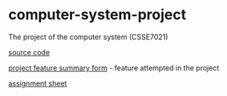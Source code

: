 # computer-system-project
The project of the computer system (CSSE7021)

[source code](https://github.com/Maplexc/computer-system-project/tree/master/project/project)

[project feature summary form](https://github.com/Maplexc/computer-system-project/blob/master/CSSE2010_CSSE7201_2019_project_feature_summary_form_fillable.pdf) - feature attempted in the project

[assignment sheet](https://github.com/Maplexc/computer-system-project/blob/master/CSSE2010_CSSE7201_2019_project.pdf)
